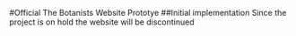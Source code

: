 #Official The Botanists Website Prototye
##Initial implementation
Since the project is on hold the website will be discontinued
